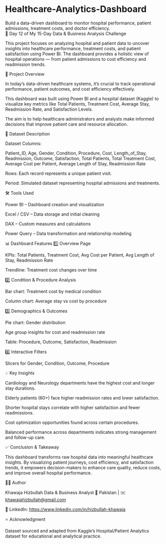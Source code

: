 # Healthcare-Analytics-Dashboard
Build a data-driven dashboard to monitor hospital performance, patient admissions, treatment costs, and doctor efficiency.
<br>📅 Day 12 of My 15-Day Data & Business Analysis Challenge

This project focuses on analyzing hospital and patient data to uncover insights into healthcare performance, treatment costs, and patient satisfaction using Power BI. The dashboard provides a holistic view of hospital operations — from patient admissions to cost efficiency and readmission trends.

📘 Project Overview

In today’s data-driven healthcare systems, it’s crucial to track operational performance, patient outcomes, and cost efficiency effectively.

This dashboard was built using Power BI and a hospital dataset (Kaggle) to visualize key metrics like Total Patients, Treatment Cost, Average Stay, Readmission Rate, and Satisfaction Levels.

The aim is to help healthcare administrators and analysts make informed decisions that improve patient care and resource allocation.

🧩 Dataset Description

Dataset Columns:

Patient_ID, Age, Gender, Condition, Procedure, Cost,
Length_of_Stay, Readmission, Outcome, Satisfaction,
Total Patients, Total Treatment Cost,
Average Cost per Patient, Average Length of Stay, Readmission Rate


Rows: Each record represents a unique patient visit.

Period: Simulated dataset representing hospital admissions and treatments.

🛠 Tools Used

Power BI – Dashboard creation and visualization

Excel / CSV – Data storage and initial cleaning

DAX – Custom measures and calculations

Power Query – Data transformation and relationship modeling


📊 Dashboard Features
1️⃣ Overview Page

KPIs: Total Patients, Treatment Cost, Avg Cost per Patient, Avg Length of Stay, Readmission Rate

Trendline: Treatment cost changes over time

2️⃣ Condition & Procedure Analysis

Bar chart: Treatment cost by medical condition

Column chart: Average stay vs cost by procedure

3️⃣ Demographics & Outcomes

Pie chart: Gender distribution

Age group insights for cost and readmission rate

Table: Procedure, Outcome, Satisfaction, Readmission

4️⃣ Interactive Filters

Slicers for Gender, Condition, Outcome, Procedure

💡 Key Insights

Cardiology and Neurology departments have the highest cost and longer stay durations.

Elderly patients (60+) face higher readmission rates and lower satisfaction.

Shorter hospital stays correlate with higher satisfaction and fewer readmissions.

Cost optimization opportunities found across certain procedures.

Balanced performance across departments indicates strong management and follow-up care.

✅ Conclusion & Takeaway

This dashboard transforms raw hospital data into meaningful healthcare insights.
By visualizing patient journeys, cost efficiency, and satisfaction trends, it empowers decision-makers to enhance care quality, reduce costs, and improve overall hospital performance.



👨‍💻 Author

Khawaja Hizbullah
Data & Business Analyst
📍 Pakistan | ✉️ khawajahizbullah@gmail.com

🔗 LinkedIn: https://www.linkedin.com/in/hizbullah-khawaja

⭐ Acknowledgment

Dataset sourced and adapted from Kaggle’s Hospital/Patient Analytics dataset for educational and analytical practice.
